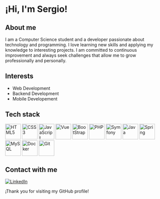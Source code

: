 # ¡Hi, I'm Sergio!

## About me
I am a Computer Science student and a developer passionate about technology and programming. I love learning new skills and applying my knowledge to interesting projects. I am committed to continuous improvement and always seek challenges that allow me to grow professionally and personally.

## Interests
- Web Development
- Backend Development
- Mobile Developement

## Tech stack
<p align="left">
  <img src="https://cdn-icons-png.flaticon.com/256/732/732212.png" alt="HTML5" width="50" height="50"/>
  <img src="https://cdn-icons-png.flaticon.com/256/732/732190.png" alt="CSS3" width="50" height="50"/>
  <img src="https://cdn-icons-png.flaticon.com/256/5968/5968292.png" alt="JavaScript" width="50" height="50"/>
  <img src="https://upload.wikimedia.org/wikipedia/commons/thumb/9/95/Vue.js_Logo_2.svg/1200px-Vue.js_Logo_2.svg.png" alt="Vue" width="50" height="50"/>
  <img src="https://upload.wikimedia.org/wikipedia/commons/thumb/b/b2/Bootstrap_logo.svg/2560px-Bootstrap_logo.svg.png" alt="BootStrap" width="50" height="50"/>
  <img src="https://cdn-icons-png.flaticon.com/256/5968/5968332.png" alt="PHP" width="50" height="50"/>
  <img src="https://cdn.worldvectorlogo.com/logos/symfony.svg" alt="Symfony" width="50" height="50"/>
  <img src="https://cdn4.iconfinder.com/data/icons/logos-and-brands/512/181_Java_logo_logos-512.png" alt="Java" width="50" height="50"/>
  <img src="https://cdn.worldvectorlogo.com/logos/spring-3.svg" alt="Spring" width="50" height="50"/>
  <img src="https://external-content.duckduckgo.com/iu/?u=https%3A%2F%2Fwww.vhv.rs%2Fdpng%2Fd%2F543-5438423_mysql-logo-hd-png-download.png&f=1&nofb=1&ipt=33151a5129ff80d6aa6cb22c4dc399125935436c4009eaa4ce728acbfc43d377&ipo=images" alt="MySQL" width="50" height="50"/>
  <img src="https://w7.pngwing.com/pngs/627/244/png-transparent-docker-logo-logos-logos-and-brands-icon.png" alt="Docker" width="50" height="50"/>
  <img src="https://upload.wikimedia.org/wikipedia/commons/thumb/3/3f/Git_icon.svg/2048px-Git_icon.svg.png" alt="Git" width="50" height="50"/>
</p>

## Contact with me
<p align="left">
  <a href="https://www.linkedin.com/in/fisicarubio">
    <img src="https://img.shields.io/badge/LinkedIn-0077B5?style=for-the-badge&logo=linkedin&logoColor=white" alt="LinkedIn" />
  </a>
</p>

¡Thank you for visiting my GitHub profile!
